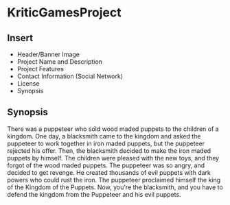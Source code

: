 # KriticGamesProject
## Insert
- Header/Banner Image
- Project Name and Description
- Project Features
- Contact Information (Social Network)
- License
- Synopsis


## Synopsis

There was a puppeteer who sold wood maded puppets to the children of a kingdom. One day, a blacksmith came to the kingdom and asked the puppeteer to work together in iron maded puppets, but the puppeteer rejected his offer. Then, the blacksmith decided to make the iron maded puppets by himself. The children were pleased with the new toys, and they forgot of the wood maded puppets. The puppeteer was so angry, and decided to get revenge. He created thousands of evil puppets with dark powers who could rust the iron. The puppeteer proclaimed himself the king of the Kingdom of the Puppets. 
Now, you're the blacksmith, and you have to defend the kingdom from the Puppeteer and his evil puppets. 
